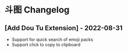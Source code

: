 # 斗图 Changelog

## [Add Dou Tu Extension] - 2022-08-31
- Support for quick search of emoji packs
- Support click to copy to clipboard